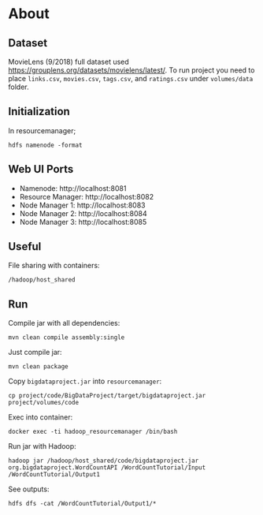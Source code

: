 # About

## Dataset
MovieLens (9/2018) full dataset used https://grouplens.org/datasets/movielens/latest/. To run project you need to place `links.csv`, `movies.csv`, `tags.csv`, and `ratings.csv` under `volumes/data` folder.

## Initialization

In resourcemanager;
```
hdfs namenode -format
```

## Web UI Ports
- Namenode: http://localhost:8081
- Resource Manager: http://localhost:8082
- Node Manager 1: http://localhost:8083
- Node Manager 2: http://localhost:8084
- Node Manager 3: http://localhost:8085

## Useful
File sharing with containers:
```
/hadoop/host_shared
```

## Run

Compile jar with all dependencies:
```
mvn clean compile assembly:single 
```

Just compile jar:
```
mvn clean package 
```

Copy `bigdataproject.jar` into `resourcemanager`:
```
cp project/code/BigDataProject/target/bigdataproject.jar project/volumes/code
```

Exec into container:
```
docker exec -ti hadoop_resourcemanager /bin/bash
```

Run jar with Hadoop:
```
hadoop jar /hadoop/host_shared/code/bigdataproject.jar org.bigdataproject.WordCountAPI /WordCountTutorial/Input /WordCountTutorial/Output1
```

See outputs:
```
hdfs dfs -cat /WordCountTutorial/Output1/*
```